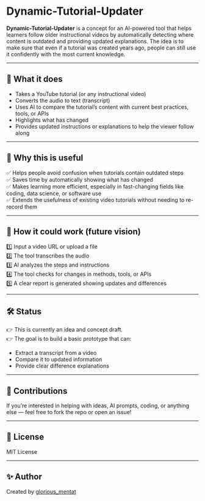 # Dynamic-Tutorial-Updater

**Dynamic-Tutorial-Updater** is a concept for an AI-powered tool that helps learners follow older instructional videos by automatically detecting where content is outdated and providing updated explanations. The idea is to make sure that even if a tutorial was created years ago, people can still use it confidently with the most current knowledge.

---

## 📌 What it does

- Takes a YouTube tutorial (or any instructional video)
- Converts the audio to text (transcript)
- Uses AI to compare the tutorial’s content with current best practices, tools, or APIs
- Highlights what has changed
- Provides updated instructions or explanations to help the viewer follow along

---

## 🌟 Why this is useful

✅ Helps people avoid confusion when tutorials contain outdated steps  
✅ Saves time by automatically showing what has changed  
✅ Makes learning more efficient, especially in fast-changing fields like coding, data science, or software use  
✅ Extends the usefulness of existing video tutorials without needing to re-record them  

---

## 🚀 How it could work (future vision)

1️⃣ Input a video URL or upload a file  
2️⃣ The tool transcribes the audio  
3️⃣ AI analyzes the steps and instructions  
4️⃣ The tool checks for changes in methods, tools, or APIs  
5️⃣ A clear report is generated showing updates and differences  

---

## 🛠 Status

👉 This is currently an idea and concept draft.  
👉 The goal is to build a basic prototype that can:
- Extract a transcript from a video
- Compare it to updated information
- Provide clear difference explanations  

---

## 🤝 Contributions

If you’re interested in helping with ideas, AI prompts, coding, or anything else — feel free to fork the repo or open an issue!

---

## 📄 License

MIT License

---

## ✨ Author

Created by [glorious_mentat](https://github.com/yourusername)
